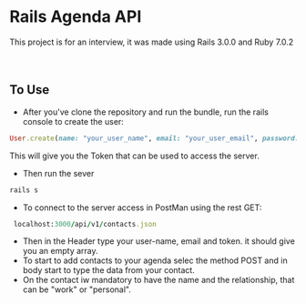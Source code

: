 # Rails Agenda API

This project is for an interview, it was made using Rails 3.0.0 and Ruby 7.0.2
<br><br><br>

## To Use
 - After you've clone the repository and run the bundle, run the rails console to create the user:
 
  ``` ruby
  User.create(name: "your_user_name", email: "your_user_email", password: "your_password")
  ```
  
  This will give you the Token that can be used to access the server. 

 - Then run the sever
  
  ``` ruby
  rails s
  ```
  
  - To connect to the server access in PostMan using the rest GET:
  
   ``` ruby
    localhost:3000/api/v1/contacts.json
   ``` 
   
   - Then in the Header type your user-name, email and token. it should give you an empty array. 
   - To start to add contacts to your agenda selec the method POST and in body start to type the data from your contact.
   - On the contact iw mandatory to have the name and the relationship, that can be "work" or "personal".
  
